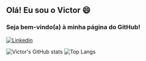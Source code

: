 ## Olá! Eu sou o Victor 😄
### Seja bem-vindo(a) à minha página do GitHub!

[![Linkedin](https://img.shields.io/badge/LinkedIn-0077B5?style=for-the-badge&logo=linkedin&logoColor=white)](linkedin.com/in/victor-rodrigues-de-barros-6583b712a)

![Victor's GitHub stats](https://github-readme-stats.vercel.app/api?username=VictorB4rros&show_icons=true&theme=neon)
![Top Langs](https://github-readme-stats.vercel.app/api/top-langs/?username=VictorB4rros&theme=neon)
##

